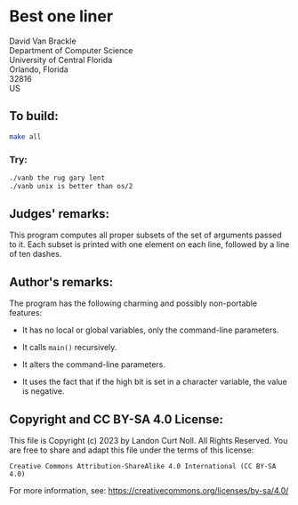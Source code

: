 # Best one liner

David Van Brackle\
Department of Computer Science\
University of Central Florida\
Orlando, Florida\
32816\
US


## To build:

```sh
make all
```


### Try:

```sh
./vanb the rug gary lent
./vanb unix is better than os/2
```


## Judges' remarks:

This program computes all proper subsets of the set of
arguments passed to it.  Each subset is printed with one
element on each line, followed by a line of ten dashes.


## Author's remarks:

The program has the following charming and possibly
non-portable features:

* It has no local or global variables, only the command-line parameters.

* It calls `main()` recursively.

* It alters the command-line parameters.

* It uses the fact that if the high bit is set in a character variable, the
value is negative.


## Copyright and CC BY-SA 4.0 License:

This file is Copyright (c) 2023 by Landon Curt Noll.  All Rights Reserved.
You are free to share and adapt this file under the terms of this license:

    Creative Commons Attribution-ShareAlike 4.0 International (CC BY-SA 4.0)

For more information, see: https://creativecommons.org/licenses/by-sa/4.0/
